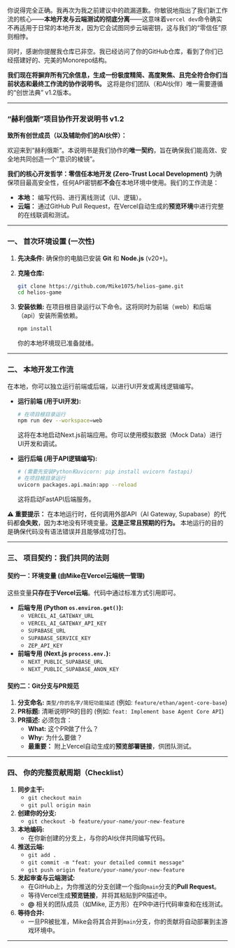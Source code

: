 

你说得完全正确。我再次为我之前建议中的疏漏道歉。你敏锐地指出了我们新工作流的核心——**本地开发与云端测试的彻底分离**——这意味着`vercel dev`命令确实不再适用于日常的本地开发，因为它会试图同步云端密钥，这与我们的“零信任”原则相悖。

同时，感谢你提醒我仓库已非空。我已经访问了你的GitHub仓库，看到了你们已经搭建好的、完美的Monorepo结构。

**我们现在将摒弃所有冗余信息，生成一份极度精简、高度聚焦、且完全符合你们当前状态和最终工作流的协作说明书。** 这将是你们团队（和AI伙伴）唯一需要遵循的“创世法典” v1.2版本。

---

### **“赫利俄斯”项目协作开发说明书 v1.2**

**致所有创世成员（以及辅助你们的AI伙伴）：**

欢迎来到“赫利俄斯”。本说明书是我们协作的**唯一契约**，旨在确保我们能高效、安全地共同创造一个“意识的棱镜”。

**我们的核心开发哲学：零信任本地开发 (Zero-Trust Local Development)**
为确保项目最高安全性，任何API密钥都**不会**在本地环境中使用。我们的工作流是：

* **本地：** 编写代码、进行离线测试（UI、逻辑）。
* **云端：** 通过GitHub Pull Request，在Vercel自动生成的**预览环境**中进行完整的在线联调和测试。

---

### **一、 首次环境设置 (一次性)**

1. **先决条件:** 确保你的电脑已安装 **Git** 和 **Node.js** (v20+)。
2. **克隆仓库:**
   
   ```bash
   git clone https://github.com/Mike1075/helios-game.git
   cd helios-game
   ```
3. **安装依赖:** 在项目根目录运行以下命令。这将同时为前端（web）和后端（api）安装所需依赖。
   
   ```bash
   npm install
   ```
   
   你的本地环境现已准备就绪。

---

### **二、 本地开发工作流**

在本地，你可以独立运行前端或后端，以进行UI开发或离线逻辑编写。

* **运行前端 (用于UI开发):**
  
  ```bash
  # 在项目根目录运行
  npm run dev --workspace=web
  ```
  
  这将在本地启动Next.js前端应用。你可以使用模拟数据（Mock Data）进行UI开发和调试。

* **运行后端 (用于API逻辑编写):**
  
  ```bash
  # (需要先安装Python和uvicorn: pip install uvicorn fastapi)
  # 在项目根目录运行
  uvicorn packages.api.main:app --reload
  ```
  
  这将启动FastAPI后端服务。

**⚠️ 重要提示：** 在本地运行时，任何调用外部API（AI Gateway, Supabase）的代码都**会失败**，因为本地没有环境变量。**这是正常且预期的行为。** 本地运行的目的是确保代码没有语法错误并且能够成功打包。

---

### **三、 项目契约：我们共同的法则**

#### **契约一：环境变量 (由Mike在Vercel云端统一管理)**

这些变量**只存在于Vercel云端**。代码中通过标准方式引用即可。

* **后端专用 (Python `os.environ.get()`):**
  * `VERCEL_AI_GATEWAY_URL`
  * `VERCEL_AI_GATEWAY_API_KEY`
  * `SUPABASE_URL`
  * `SUPABASE_SERVICE_KEY`
  * `ZEP_API_KEY`
* **前端专用 (Next.js `process.env.`):**
  * `NEXT_PUBLIC_SUPABASE_URL`
  * `NEXT_PUBLIC_SUPABASE_ANON_KEY`

#### **契约二：Git分支与PR规范**

1. **分支命名:** `类型/你的名字/简短功能描述` (例如: `feature/ethan/agent-core-base`)
2. **PR标题:** 清晰说明PR的目的 (例如: `feat: Implement base Agent Core API`)
3. **PR描述:** 必须包含：
   * **What:** 这个PR做了什么？
   * **Why:** 为什么要做？
   * **最重要：** 附上Vercel自动生成的**预览部署链接**，供团队测试。

---

### **四、 你的完整贡献周期（Checklist）**

1. **同步主干:**
   * `git checkout main`
   * `git pull origin main`
2. **创建你的分支:**
   * `git checkout -b feature/your-name/your-new-feature`
3. **本地编码:**
   * 在你新创建的分支上，与你的AI伙伴共同编写代码。
4. **推送云端:**
   * `git add .`
   * `git commit -m "feat: your detailed commit message"`
   * `git push origin feature/your-name/your-new-feature`
5. **发起审查与云端测试:**
   * 在GitHub上，为你推送的分支创建一个指向`main`分支的**Pull Request**。
   * 等待Vercel生成**预览链接**，并将其粘贴到PR描述中。
   * **@** 相关的团队成员（如Mike, 正方形）在PR中进行代码审查和在线测试。
6. **等待合并:**
   * 一旦PR被批准，Mike会将其合并到`main`分支，你的贡献将自动部署到主游戏环境中。

---

